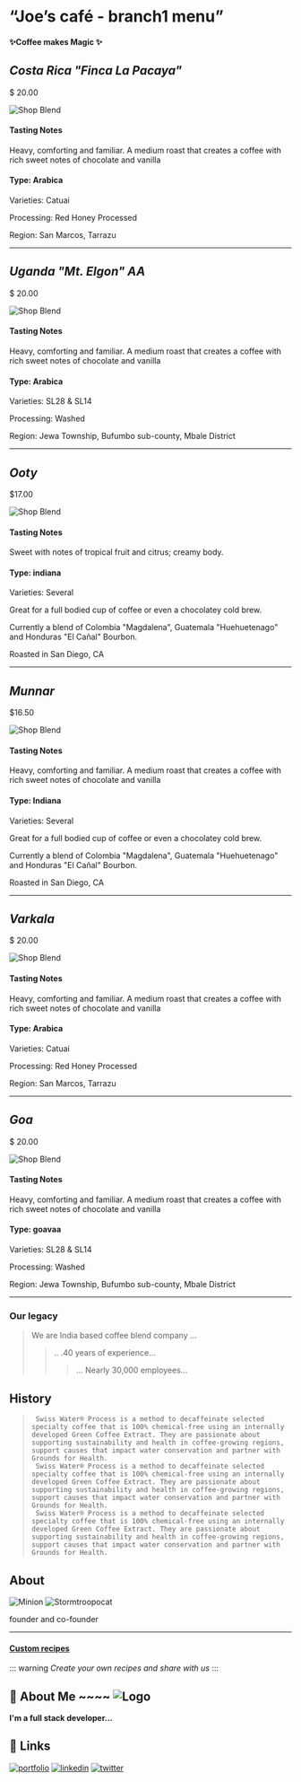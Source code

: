 # “Joe’s café - branch1 menu”

#### ✨Coffee makes Magic ✨

## _Costa Rica "Finca La Pacaya"_

$ 20.00

![Shop Blend](https://cdn.shopify.com/s/files/1/0651/6375/products/2V1A4359_460x.jpg?v=1657202147)

#### Tasting Notes

Heavy, comforting and familiar. A medium roast that creates a coffee with rich sweet notes of chocolate and vanilla

#### Type: Arabica

Varieties: Catuai

Processing: Red Honey Processed

Region: San Marcos, Tarrazu

---

## _Uganda "Mt. Elgon" AA_

$ 20.00

![Shop Blend](https://cdn.shopify.com/s/files/1/0651/6375/products/2V1A4359_460x.jpg?v=1657202147)

#### Tasting Notes

Heavy, comforting and familiar. A medium roast that creates a coffee with rich sweet notes of chocolate and vanilla

#### Type: Arabica

Varieties: SL28 & SL14

Processing: Washed

Region: Jewa Township, Bufumbo sub-county, Mbale District

---

## _Ooty_

$17.00

![Shop Blend](https://cdn.shopify.com/s/files/1/0651/6375/products/2V1A4373_460x.jpg?v=1657202193)

#### Tasting Notes

Sweet with notes of tropical fruit and citrus; creamy body.

#### Type: indiana

Varieties: Several

Great for a full bodied cup of coffee or even a chocolatey cold brew.

Currently a blend of Colombia "Magdalena", Guatemala "Huehuetenago" and Honduras "El Cañal" Bourbon.

Roasted in San Diego, CA

---

## _Munnar_

$16.50

![Shop Blend](https://cdn.shopify.com/s/files/1/0651/6375/products/2V1A4850_460x.jpg?v=1658505062)

#### Tasting Notes

Heavy, comforting and familiar. A medium roast that creates a coffee with rich sweet notes of chocolate and vanilla

#### Type: Indiana

Varieties: Several

Great for a full bodied cup of coffee or even a chocolatey cold brew.

Currently a blend of Colombia "Magdalena", Guatemala "Huehuetenago" and Honduras "El Cañal" Bourbon.

Roasted in San Diego, CA

---

## _Varkala_

$ 20.00

![Shop Blend](https://cdn.shopify.com/s/files/1/0651/6375/products/2V1A4359_460x.jpg?v=1657202147)

#### Tasting Notes

Heavy, comforting and familiar. A medium roast that creates a coffee with rich sweet notes of chocolate and vanilla

#### Type: Arabica

Varieties: Catuai

Processing: Red Honey Processed

Region: San Marcos, Tarrazu

---

## _Goa_

$ 20.00

![Shop Blend](https://cdn.shopify.com/s/files/1/0651/6375/products/2V1A4359_460x.jpg?v=1657202147)

#### Tasting Notes

Heavy, comforting and familiar. A medium roast that creates a coffee with rich sweet notes of chocolate and vanilla

#### Type: goavaa

Varieties: SL28 & SL14

Processing: Washed

Region: Jewa Township, Bufumbo sub-county, Mbale District

---

### Our legacy

> We are India based coffee blend company ...
>
> > .. .40 years of experience...
> >
> > > ... Nearly 30,000 employees...

## History

>      Swiss Water® Process is a method to decaffeinate selected specialty coffee that is 100% chemical-free using an internally developed Green Coffee Extract. They are passionate about supporting sustainability and health in coffee-growing regions, support causes that impact water conservation and partner with Grounds for Health.
>      Swiss Water® Process is a method to decaffeinate selected specialty coffee that is 100% chemical-free using an internally developed Green Coffee Extract. They are passionate about supporting sustainability and health in coffee-growing regions, support causes that impact water conservation and partner with Grounds for Health.
>      Swiss Water® Process is a method to decaffeinate selected specialty coffee that is 100% chemical-free using an internally developed Green Coffee Extract. They are passionate about supporting sustainability and health in coffee-growing regions, support causes that impact water conservation and partner with Grounds for Health.

## About

![Minion](https://octodex.github.com/images/minion.png)
![Stormtroopocat](https://octodex.github.com/images/stormtroopocat.jpg "The Stormtroopocat")

founder and co-founder

---

#### [Custom recipes](https://github.com/markdown-it/markdown-it-container)

::: warning
_Create your own recipes and share with us_
:::

## 🚀 About Me ~~~~ ![Logo](https://dev-to-uploads.s3.amazonaws.com/uploads/articles/th5xamgrr6se0x5ro4g6.png)

**I'm a full stack developer...**

## 🔗 Links

[![portfolio](https://img.shields.io/badge/my_portfolio-000?style=for-the-badge&logo=ko-fi&logoColor=white)](https://katherinempeterson.com/)
[![linkedin](https://img.shields.io/badge/linkedin-0A66C2?style=for-the-badge&logo=linkedin&logoColor=white)](https://www.linkedin.com/)
[![twitter](https://img.shields.io/badge/twitter-1DA1F2?style=for-the-badge&logo=twitter&logoColor=white)](https://twitter.com/)
